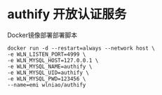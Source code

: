 # authify 开放认证服务

Docker镜像部署部署脚本
```
docker run -d --restart=always --network host \
-e WLN_LISTEN_PORT=4999 \
-e WLN_MYSQL_HOST=127.0.0.1 \
-e WLN_MYSQL_NAME=authify \
-e WLN_MYSQL_UID=authify \
-e WLN_MYSQL_PWD=123456 \
--name=emi wlniao/authify
```